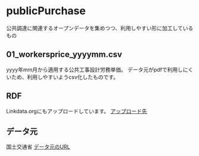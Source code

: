 # publicPurchase
公共調達に関連するオープンデータを集めつつ、利用しやすい形に加工しているもの

## 01_workersprice_yyyymm.csv
yyyy年mm月から適用する公共工事設計労務単価。
データ元がpdfで利用しにくいため、利用しやすいようcsv化したものです。

## RDF
Linkdata.orgにもアップロードしています。
[アップロード先](http://linkdata.org/work/rdf1s3253i)

## データ元
国土交通省
[データ元のURL](http://www.mlit.go.jp/report/press/totikensangyo14_hh_000419.html)